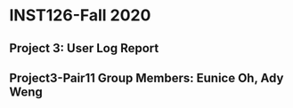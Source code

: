 # INST126-Fall 2020
## Project 3: User Log Report
## Project3-Pair11 Group Members: Eunice Oh, Ady Weng
